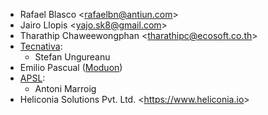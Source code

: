 - Rafael Blasco \<<rafaelbn@antiun.com>\>
- Jairo Llopis \<<yajo.sk8@gmail.com>\>
- Tharathip Chaweewongphan \<<tharathipc@ecosoft.co.th>\>
- [Tecnativa](https://www.tecnativa.com):
  - Stefan Ungureanu
- Emilio Pascual ([Moduon](https://www.moduon.team/))
- [APSL](https://apsl.tech):
  - Antoni Marroig
- Heliconia Solutions Pvt. Ltd. \<<https://www.heliconia.io>\>
